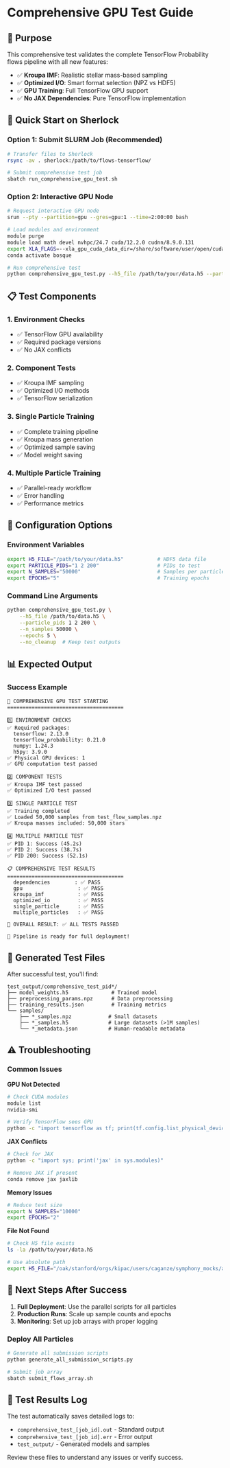 # Comprehensive GPU Test Guide

## 🎯 Purpose
This comprehensive test validates the complete TensorFlow Probability flows pipeline with all new features:
- ✅ **Kroupa IMF**: Realistic stellar mass-based sampling
- ✅ **Optimized I/O**: Smart format selection (NPZ vs HDF5)
- ✅ **GPU Training**: Full TensorFlow GPU support
- ✅ **No JAX Dependencies**: Pure TensorFlow implementation

## 🚀 Quick Start on Sherlock

### Option 1: Submit SLURM Job (Recommended)
```bash
# Transfer files to Sherlock
rsync -av . sherlock:/path/to/flows-tensorflow/

# Submit comprehensive test job
sbatch run_comprehensive_gpu_test.sh
```

### Option 2: Interactive GPU Node
```bash
# Request interactive GPU node
srun --pty --partition=gpu --gres=gpu:1 --time=2:00:00 bash

# Load modules and environment
module purge
module load math devel nvhpc/24.7 cuda/12.2.0 cudnn/8.9.0.131
export XLA_FLAGS=--xla_gpu_cuda_data_dir=/share/software/user/open/cuda/12.2.0
conda activate bosque

# Run comprehensive test
python comprehensive_gpu_test.py --h5_file /path/to/your/data.h5 --particle_pids 1 2 200
```

## 📋 Test Components

### 1. Environment Checks
- ✅ TensorFlow GPU availability
- ✅ Required package versions
- ✅ No JAX conflicts

### 2. Component Tests
- ✅ Kroupa IMF sampling
- ✅ Optimized I/O methods
- ✅ TensorFlow serialization

### 3. Single Particle Training
- ✅ Complete training pipeline
- ✅ Kroupa mass generation
- ✅ Optimized sample saving
- ✅ Model weight saving

### 4. Multiple Particle Training
- ✅ Parallel-ready workflow
- ✅ Error handling
- ✅ Performance metrics

## 🔧 Configuration Options

### Environment Variables
```bash
export H5_FILE="/path/to/your/data.h5"           # HDF5 data file
export PARTICLE_PIDS="1 2 200"                   # PIDs to test
export N_SAMPLES="50000"                         # Samples per particle
export EPOCHS="5"                                # Training epochs
```

### Command Line Arguments
```bash
python comprehensive_gpu_test.py \
    --h5_file /path/to/data.h5 \
    --particle_pids 1 2 200 \
    --n_samples 50000 \
    --epochs 5 \
    --no_cleanup  # Keep test outputs
```

## 📊 Expected Output

### Success Example
```
🚀 COMPREHENSIVE GPU TEST STARTING
======================================

1️⃣ ENVIRONMENT CHECKS
✅ Required packages:
  tensorflow: 2.13.0
  tensorflow_probability: 0.21.0
  numpy: 1.24.3
  h5py: 3.9.0
✅ Physical GPU devices: 1
✅ GPU computation test passed

2️⃣ COMPONENT TESTS
✅ Kroupa IMF test passed
✅ Optimized I/O test passed

3️⃣ SINGLE PARTICLE TEST
✅ Training completed
✅ Loaded 50,000 samples from test_flow_samples.npz
✅ Kroupa masses included: 50,000 stars

4️⃣ MULTIPLE PARTICLE TEST
✅ PID 1: Success (45.2s)
✅ PID 2: Success (38.7s)
✅ PID 200: Success (52.1s)

📋 COMPREHENSIVE TEST RESULTS
======================================
  dependencies        : ✅ PASS
  gpu                  : ✅ PASS
  kroupa_imf           : ✅ PASS
  optimized_io         : ✅ PASS
  single_particle      : ✅ PASS
  multiple_particles   : ✅ PASS

🎯 OVERALL RESULT: ✅ ALL TESTS PASSED

🚀 Pipeline is ready for full deployment!
```

## 📁 Generated Test Files

After successful test, you'll find:
```
test_output/comprehensive_test_pid*/
├── model_weights.h5              # Trained model
├── preprocessing_params.npz      # Data preprocessing
├── training_results.json         # Training metrics
└── samples/
    ├── *_samples.npz            # Small datasets
    ├── *_samples.h5             # Large datasets (>1M samples)
    └── *_metadata.json          # Human-readable metadata
```

## ⚠️ Troubleshooting

### Common Issues

**GPU Not Detected**
```bash
# Check CUDA modules
module list
nvidia-smi

# Verify TensorFlow sees GPU
python -c "import tensorflow as tf; print(tf.config.list_physical_devices('GPU'))"
```

**JAX Conflicts**
```bash
# Check for JAX
python -c "import sys; print('jax' in sys.modules)"

# Remove JAX if present
conda remove jax jaxlib
```

**Memory Issues**
```bash
# Reduce test size
export N_SAMPLES="10000"
export EPOCHS="2"
```

**File Not Found**
```bash
# Check H5 file exists
ls -la /path/to/your/data.h5

# Use absolute path
export H5_FILE="/oak/stanford/orgs/kipac/users/caganze/symphony_mocks/all_in_one.h5"
```

## 🚀 Next Steps After Success

1. **Full Deployment**: Use the parallel scripts for all particles
2. **Production Runs**: Scale up sample counts and epochs
3. **Monitoring**: Set up job arrays with proper logging

### Deploy All Particles
```bash
# Generate all submission scripts
python generate_all_submission_scripts.py

# Submit job array
sbatch submit_flows_array.sh
```

## 📝 Test Results Log

The test automatically saves detailed logs to:
- `comprehensive_test_[job_id].out` - Standard output
- `comprehensive_test_[job_id].err` - Error output
- `test_output/` - Generated models and samples

Review these files to understand any issues or verify success.
